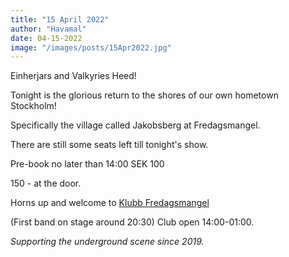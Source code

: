```yaml
---
title: "15 April 2022"
author: "Havamal"
date: 04-15-2022
image: "/images/posts/15Apr2022.jpg"
---
```


Einherjars and Valkyries Heed!

Tonight is the glorious return to the shores of our own hometown Stockholm!

Specifically the village called Jakobsberg at Fredagsmangel.

There are still some seats left till tonight's show.

Pre-book no later than 14:00 SEK 100

150 - at the door.

Horns up and welcome to [Klubb Fredagsmangel](https://www.facebook.com/klubbfredagsmangel/)

(First band on stage around 20:30) Club open 14:00-01:00.

*Supporting the underground scene since 2019.*